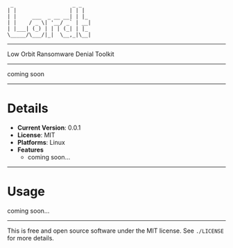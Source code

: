 ```
 _                   _ _   
| |                 | | |  
| |     ___  _ __ __| | |_
| |    / _ \| '__/ _` | __|
| |___| (_) | | | (_| | |_
\_____/\___/|_|  \__,_|\__|
```

---

Low Orbit Ransomware Denial Toolkit

---

coming soon

---

# Details

* **Current Version**: 0.0.1
* **License**: MIT
* **Platforms**: Linux
* **Features**
  * coming soon...

---

# Usage

coming soon...

---

This is free and open source software under the MIT license. See `./LICENSE` for more details.